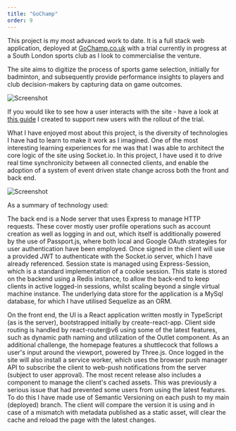 ```yaml
---
title: "GoChamp"
order: 9
---
```


This project is my most advanced work to date. It is a full stack web application, deployed at [GoChamp.co.uk](https://www.gochamp.co.uk#link-info) with a trial currently in progress at a South London sports club as I look to commercialise the venture.

The site aims to digitize the process of sports game selection, initially for badminton, and subsequently provide performance insights to players and club decision-makers by capturing data on game outcomes.

![Screenshot](/images/gochamp-img-1.jpg#image-center)

If you would like to see how a user interacts with the site - have a look at [this guide](/gochamp-guide.pdf#link-info) I created to support new users with the rollout of the trial.

What I have enjoyed most about this project, is the diversity of technologies I have had to learn to make it work as I imagined.
One of the most interesting learning experiences for me was that I was able to architect the core logic of the site using Socket.io. In this project, I have used it to drive real time synchronicity between all connected clients, and enable the adoption of a system of event driven state change across both the front and back end.

![Screenshot](/images/gochamp-img-2.png#image-center)

As a summary of technology used:

The back end is a Node server that uses Express to manage HTTP requests. These cover mostly user profile operations such as account creation as well as logging in and out, which itself is additionally powered by the use of Passport.js, where both local and Google OAuth strategies for user authentication have been employed. Once signed in the client will use a provided JWT to authenticate with the Socket.io server, which I have already referenced. Session state is managed using Express-Session, which is a standard implementation of a cookie session. This state is stored on the backend using a Redis instance, to allow the back-end to keep clients in active logged-in sessions, whilst scaling beyond a single virtual machine instance. The underlying data store for the application is a MySql database, for which I have utilised Sequelize as an ORM.

On the front end, the UI is a React application written mostly in TypeScript (as is the server), bootstrapped initially by create-react-app. Client side routing is handled by react-router@v6 using some of the latest features, such as dynamic path naming and utilization of the Outlet component. As an additional challenge, the homepage features a shuttlecock that follows a user's input around the viewport, powered by Three.js. Once logged in the site will also install a service worker, which uses the browser push manager API to subscribe the client to web-push notifications from the server (subject to user approval). The most recent release also includes a component to manage the client's cached assets. This was previously a serious issue that had prevented some users from using the latest features. To do this I have made use of Semantic Versioning on each push to my main (deployed) branch. The client will compare the version it is using and in case of a mismatch with metadata published as a static asset, will clear the cache and reload the page with the latest changes.
